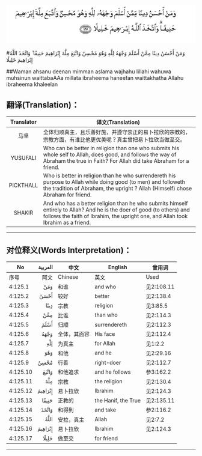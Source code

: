 ![004:125](images/004_125.gif)

#وَمَنْ أَحْسَنُ دِينًا مِمَّنْ أَسْلَمَ وَجْهَهُ لِلَّهِ وَهُوَ مُحْسِنٌ وَاتَّبَعَ مِلَّةَ إِبْرَاهِيمَ حَنِيفًا ۗ وَاتَّخَذَ اللَّهُ إِبْرَاهِيمَ خَلِيلًا 

##Waman ahsanu deenan mimman aslama wajhahu lillahi wahuwa muhsinun waittabaAAa millata ibraheema haneefan waittakhatha Allahu ibraheema khaleelan 

## 翻译(Translation)：

| Translator | 译文(Translation)                                            |
| :--------: | ------------------------------------------------------------ |
|    马坚    | 全体归顺真主，且乐善好施，并遵守崇正的易卜拉欣的宗教的，宗教方面，有谁比他更优美呢？真主曾把易卜拉欣当做至交。 |
|  YUSUFALI  | Who can be better in religion than one who submits his whole self to Allah, does good, and follows the way of Abraham the true in Faith? For Allah did take Abraham for a friend. |
| PICKTHALL  | Who is better in religion than he who surrendereth his purpose to Allah while doing good (to men) and followeth the tradition of Abraham, the upright ? Allah (Himself) chose Abraham for friend. |
|   SHAKIR   | And who has a better religion than he who submits himself entirely to Allah? And he is the doer of good (to others) and follows the faith of Ibrahim, the upright one, and Allah took Ibrahim as a friend. |

---

## 对位释义(Words Interpretation)：

| No   | العربية | 中文    | English | 曾用词 |
| ---- | ------: | ------- | ------- | ------ |
| 序号 |    阿文 | Chinese | 英文    | Used   |
| 4:125.1  | وَمَنْ     | 和谁         | and who             | 见2:108.11 |
| 4:125.2  | أَحْسَنُ    | 较好         | better              | 见2:138.4  |
| 4:125.3  | دِينًا    | 宗教         | religion            | 见3:85.5   |
| 4:125.4  | مِمَّنْ     | 比谁         | than who            | 见2:114.3  |
| 4:125.5  | أَسْلَمَ    | 归顺         | surrendereth        | 见2:112.3  |
| 4:125.6  | وَجْهَهُ    | 全体，其面容 | His face            | 见2:112.4  |
| 4:125.7  | لِلَّهِ     | 为真主       | for Allah           | 见1:2.2    |
| 4:125.8  | وَهُوَ     | 和他         | and he              | 见2:29.16  |
| 4:125.9  | مُحْسِنٌ    | 行善         | right-doer          | 见2:112.7  |
| 4:125.10 | وَاتَّبَعَ   | 和他追求     | and he follows      | 参3:162.2  |
| 4:125.11 | مِلَّةَ     | 宗教         | the religion        | 见2:130.4  |
| 4:125.12 | إِبْرَاهِيمَ | 易卜拉欣     | Ibrahim             | 见2:124.3  |
| 4:125.13 | حَنِيفًا   | 正教的       | the Hanif, the True | 见2:135.11 |
| 4:125.14 | وَاتَّخَذَ   | 和得到       | and take            | 参2:116.2  |
| 4:125.15 | اللَّهُ    | 安拉，真主   | Allah               | 见2:7.2 |
| 4:125.16 | إِبْرَاهِيمَ | 易卜拉欣     | Ibrahim             | 见2:124.3  |
| 4:125.17 | خَلِيلًا   | 做至交       | for friend          |            |

---
